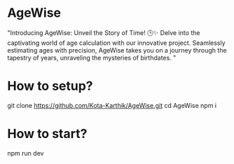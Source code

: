 # AgeWise
"Introducing AgeWise: Unveil the Story of Time! 🕒✨ Delve into the captivating world of age calculation with our innovative project. Seamlessly estimating ages with precision, AgeWise takes you on a journey through the tapestry of years, unraveling the mysteries of birthdates. "

# How to setup?
git clone https://github.com/Kota-Karthik/AgeWise.git
cd AgeWise
npm i

# How to start?
npm run dev
